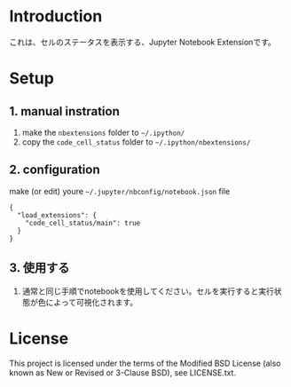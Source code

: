 # Introduction

これは、セルのステータスを表示する、Jupyter Notebook Extensionです。

# Setup

## 1. manual instration

1. make the `nbextensions` folder to `~/.ipython/`
2. copy the `code_cell_status` folder to `~/.ipython/nbextensions/`

## 2. configuration

make (or edit) youre `~/.jupyter/nbconfig/notebook.json` file

```
{
  "load_extensions": {
    "code_cell_status/main": true
  }
}
```

## 3. 使用する

1. 通常と同じ手順でnotebookを使用してください。セルを実行すると実行状態が色によって可視化されます。

# License

This project is licensed under the terms of the Modified BSD License (also known as New or Revised or 3-Clause BSD), see LICENSE.txt.
